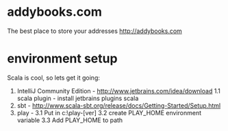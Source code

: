 addybooks.com
=============

The best place to store your addresses http://addybooks.com


environment setup
==========
Scala is cool, so lets get it going:

1. IntelliJ Community Edition - http://www.jetbrains.com/idea/download
1.1 scala plugin - install jetbrains plugins scala
2. sbt - http://www.scala-sbt.org/release/docs/Getting-Started/Setup.html
3. play - 
3.1 Put in c:\play-[ver]
3.2 create PLAY_HOME environment variable
3.3 Add PLAY_HOME to path



